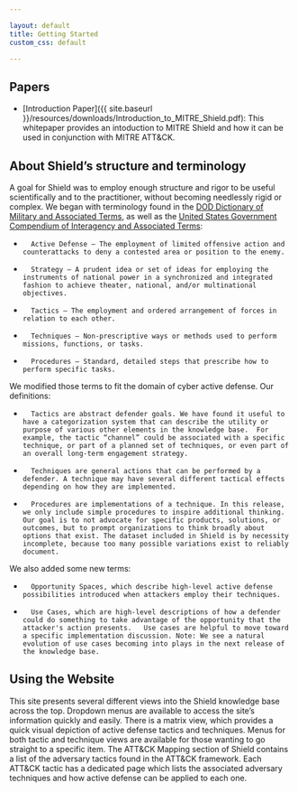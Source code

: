 ```yaml
---

layout: default
title: Getting Started
custom_css: default

---
```

## Papers
- [Introduction Paper]({{ site.baseurl }}/resources/downloads/Introduction_to_MITRE_Shield.pdf): This whitepaper provides an intoduction to MITRE Shield and how it can be used in conjunction with MITRE ATT&CK.

## About Shield’s structure and terminology

A goal for Shield was to employ enough structure and rigor to be useful scientifically and to the practitioner, without becoming needlessly rigid or complex. We began with terminology found in the [DOD Dictionary of Military and Associated Terms](https://www.jcs.mil/Portals/36/Documents/Doctrine/pubs/dictionary.pdf?ver=2020-06-18-073638-727), as well as the [United States Government Compendium of Interagency and Associated Terms](https://www.jcs.mil/Portals/36/Documents/Doctrine/dictionary/repository/usg_compendium.pdf?ver=2019-11-04-174229-423):

*		Active Defense — The employment of limited offensive action and counterattacks to deny a contested area or position to the enemy. 
*		Strategy — A prudent idea or set of ideas for employing the instruments of national power in a synchronized and integrated fashion to achieve theater, national, and/or multinational objectives.
*		Tactics — The employment and ordered arrangement of forces in relation to each other.
*		Techniques — Non-prescriptive ways or methods used to perform missions, functions, or tasks.
*		Procedures — Standard, detailed steps that prescribe how to perform specific tasks.

We modified those terms to fit the domain of cyber active defense.   Our definitions:
*		Tactics are abstract defender goals. We have found it useful to have a categorization system that can describe the utility or purpose of various other elements in the knowledge base.  For example, the tactic “channel” could be associated with a specific technique, or part of a planned set of techniques, or even part of an overall long-term engagement strategy. 
*		Techniques are general actions that can be performed by a defender. A technique may have several different tactical effects depending on how they are implemented. 
*		Procedures are implementations of a technique. In this release, we only include simple procedures to inspire additional thinking. Our goal is to not advocate for specific products, solutions, or outcomes, but to prompt organizations to think broadly about options that exist. The dataset included in Shield is by necessity incomplete, because too many possible variations exist to reliably document.  

We also added some new terms:
*		Opportunity Spaces, which describe high-level active defense possibilities introduced when attackers employ their techniques.
*		Use Cases, which are high-level descriptions of how a defender could do something to take advantage of the opportunity that the attacker's action presents.   Use cases are helpful to move toward a specific implementation discussion. Note: We see a natural evolution of use cases becoming into plays in the next release of the knowledge base. 

## Using the Website

This site presents several different views into the Shield knowledge base across the top. Dropdown menus are available to access the site’s information quickly and easily. There is a matrix view, which provides a quick visual depiction of active defense tactics and techniques. Menus for both tactic and technique views are available for those wanting to go straight to a specific item.  The ATT&CK Mapping section of Shield contains a list of the adversary tactics found in the ATT&CK framework.  Each ATT&CK tactic has a dedicated page which lists the associated adversary techniques and how active defense can be applied to each one.  

